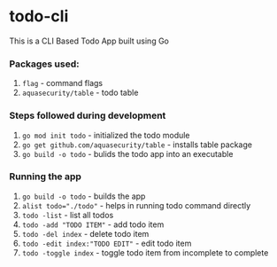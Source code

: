 # todo-cli

This is a CLI Based Todo App built using Go

### Packages used:
1. `flag` - command flags
2. `aquasecurity/table` - todo table

### Steps followed during development

1. `go mod init todo` - initialized the todo module
2. `go get github.com/aquasecurity/table` - installs table package
3. `go build -o todo` - bulids the todo app into an executable

### Running the app

1. `go build -o todo` - builds the app
2. `alist todo="./todo"` - helps in running todo command directly
3. `todo -list` - list all todos
4. `todo -add "TODO ITEM"` - add todo item
5. `todo -del index` - delete todo item
6. `todo -edit index:"TODO EDIT"` - edit todo item
7. `todo -toggle index` - toggle todo item from incomplete to complete 
